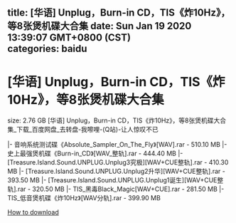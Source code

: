 
title: [华语] Unplug，Burn-in CD，TIS《炸10Hz》，等8张煲机碟大合集
date: Sun Jan 19 2020 13:39:07 GMT+0800 (CST)    
categories: baidu
---

# [华语] Unplug，Burn-in CD，TIS《炸10Hz》，等8张煲机碟大合集
size: 2.76 GB
 [华语] Unplug，Burn-in CD，TIS《炸10Hz》，等8张煲机碟大合集_下载_百度网盘_去转盘-我嚓哩-(Q站)-让人惊叹不已
 
|- 音响系统测试碟《Absolute_Sampler_On_The_Fly》[WAV].rar - 510.10 MB
|- 史上最强煲机碟《Burn-in_CD》[WAV_整轨].rar - 444.40 MB
|- [Treasure.Island.Sound.UNPLUG.Unplug3究极][WAV+CUE整轨].rar - 410.30 MB
|- [Treasure.Island.Sound.UNPLUG.Unplug2升华][WAV+CUE整轨].rar - 393.50 MB
|- [Treasure.Island.Sound.UNPLUG.Unplug1诞生][WAV+CUE整轨].rar - 320.50 MB
|- TIS_黑毒Black_Magic[WAV+CUE].rar - 281.50 MB
|- TIS_低音煲机碟《炸10Hz》[WAV分轨].rar - 399.90 MB

[How to download](https://bpcam.bemobtrk.com/go/2ceec3aa-1ca2-46d6-b9ff-aaa5c184517c?jno=3467)